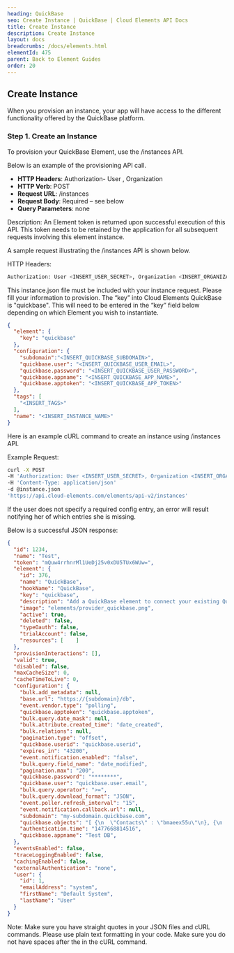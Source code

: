```yaml
---
heading: QuickBase
seo: Create Instance | QuickBase | Cloud Elements API Docs
title: Create Instance
description: Create Instance
layout: docs
breadcrumbs: /docs/elements.html
elementId: 475
parent: Back to Element Guides
order: 20
---
```


## Create Instance

When you provision an instance, your app will have access to the different functionality offered by the QuickBase platform.

### Step 1. Create an Instance

To provision your QuickBase Element, use the /instances API.

Below is an example of the provisioning API call.

* __HTTP Headers__: Authorization- User <user secret>, Organization <organization secret>
* __HTTP Verb__: POST
* __Request URL__: /instances
* __Request Body__: Required – see below
* __Query Parameters__: none

Description: An Element token is returned upon successful execution of this API. This token needs to be retained by the application for all subsequent requests involving this element instance.

A sample request illustrating the /instances API is shown below.

HTTP Headers:

```bash
Authorization: User <INSERT_USER_SECRET>, Organization <INSERT_ORGANIZATION_SECRET>

```
This instance.json file must be included with your instance request.  Please fill your information to provision.  The “key” into Cloud Elements QuickBase is "quickbase".  This will need to be entered in the “key” field below depending on which Element you wish to instantiate.

```JSON
{
  "element": {
    "key": "quickbase"
  },
  "configuration": {
    "subdomain":"<INSERT_QUICKBASE_SUBDOMAIN>",
    "quickbase.user": "<INSERT_QUICKBASE_USER_EMAIL>",
    "quickbase.password": "<INSERT_QUICKBASE_USER_PASSWORD>",
    "quickbase.appname": "<INSERT_QUICKBASE_APP_NAME>",
    "quickbase.apptoken": "<INSERT_QUICKBASE_APP_TOKEN>"
  },
  "tags": [
    "<INSERT_TAGS>"
  ],
  "name": "<INSERT_INSTANCE_NAME>"
}
```

Here is an example cURL command to create an instance using /instances API.

Example Request:

```bash
curl -X POST
-H 'Authorization: User <INSERT_USER_SECRET>, Organization <INSERT_ORGANIZATION_SECRET>'
-H 'Content-Type: application/json'
-d @instance.json
'https://api.cloud-elements.com/elements/api-v2/instances'
```

If the user does not specify a required config entry, an error will result notifying her of which entries she is missing.

Below is a successful JSON response:

```JSON
{
  "id": 1234,
  "name": "Test",
  "token": "mQuw4rrhnrMl1UeDj25v0xDU5TUx6WUw=",
  "element": {
    "id": 376,
    "name": "QuickBase",
    "hookName": "QuickBase",
    "key": "quickbase",
    "description": "Add a QuickBase element to connect your existing QuickBase database, allowing you to manage data for your database tables. You will need your QuickBase database information to add an instance.",
    "image": "elements/provider_quickbase.png",
    "active": true,
    "deleted": false,
    "typeOauth": false,
    "trialAccount": false,
    "resources": [    ]
  },
  "provisionInteractions": [],
  "valid": true,
  "disabled": false,
  "maxCacheSize": 0,
  "cacheTimeToLive": 0,
  "configuration": {
    "bulk.add_metadata": null,
    "base.url": "https://{subdomain}/db",
    "event.vendor.type": "polling",
    "quickbase.apptoken": "quickbase.apptoken",
    "bulk.query.date_mask": null,
    "bulk.attribute.created_time": "date_created",
    "bulk.relations": null,
    "pagination.type": "offset",
    "quickbase.userid": "quickbase.userid",
    "expires_in": "43200",
    "event.notification.enabled": "false",
    "bulk.query.field_name": "date_modified",
    "pagination.max": "200",
    "quickbase.password": "********",
    "quickbase.user": "quickbase.user.email",
    "bulk.query.operator": ">=",
    "bulk.query.download_format": "JSON",
    "event.poller.refresh_interval": "15",
    "event.notification.callback.url": null,
    "subdomain": "my-subdomain.quickbase.com",
    "quickbase.objects": "[ {\n  \"Contacts\" : \"bmaeex55u\"\n}, {\n  \"Table #1\" : \"bmaeexk7j\"\n} ]",
    "authentication.time": "1477668814516",
    "quickbase.appname": "Test DB",
  },
  "eventsEnabled": false,
  "traceLoggingEnabled": false,
  "cachingEnabled": false,
  "externalAuthentication": "none",
  "user": {
    "id": 1,
    "emailAddress": "system",
    "firstName": "Default System",
    "lastName": "User"
  }
}
```

Note:  Make sure you have straight quotes in your JSON files and cURL commands.  Please use plain text formatting in your code.  Make sure you do not have spaces after the in the cURL command.
